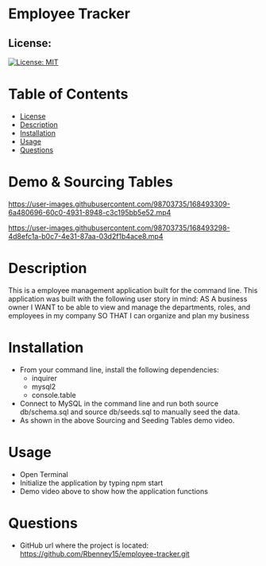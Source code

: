 # Employee Tracker

## License:
[![License: MIT](https://img.shields.io/badge/License-MIT-yellow.svg)](https://opensource.org/licenses/MIT)

# Table of Contents
* [License](#license)
* [Description](#description)
* [Installation](#installation)
* [Usage](#usage)
* [Questions](#questions)

# Demo & Sourcing Tables


https://user-images.githubusercontent.com/98703735/168493309-6a480696-60c0-4931-8948-c3c195bb5e52.mp4




https://user-images.githubusercontent.com/98703735/168493298-4d8efc1a-b0c7-4e31-87aa-03d2f1b4ace8.mp4


# Description
This is a employee management application built for the command line. This application was built with the following user story in mind:
AS A business owner
I WANT to be able to view and manage the departments, roles, and employees in my company
SO THAT I can organize and plan my business

# Installation
* From your command line, install the following dependencies:
    * inquirer
    * mysql2
    * console.table
* Connect to MySQL in the command line and run both source db/schema.sql and source db/seeds.sql to manually seed the data.
* As shown in the above Sourcing and Seeding Tables demo video.

# Usage
* Open Terminal
* Initialize the application by typing npm start
* Demo video above to show how the application functions

# Questions
* GitHub url where the project is located: https://github.com/Rbenney15/employee-tracker.git
